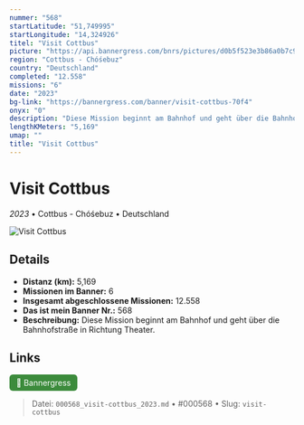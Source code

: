```yaml
---
nummer: "568"
startLatitude: "51,749995"
startLongitude: "14,324926"
titel: "Visit Cottbus"
picture: "https://api.bannergress.com/bnrs/pictures/d0b5f523e3b86a0b7c9c3e7e5a069b7d"
region: "Cottbus - Chóśebuz"
country: "Deutschland"
completed: "12.558"
missions: "6"
date: "2023"
bg-link: "https://bannergress.com/banner/visit-cottbus-70f4"
onyx: "0"
description: "Diese Mission beginnt am Bahnhof und geht über die Bahnhofstraße in Richtung Theater."
lengthKMeters: "5,169"
umap: ""
title: "Visit Cottbus"
---
```

# Visit Cottbus

*2023* • Cottbus - Chóśebuz • Deutschland

![Visit Cottbus](https://api.bannergress.com/bnrs/pictures/d0b5f523e3b86a0b7c9c3e7e5a069b7d)

## Details
- **Distanz (km):** 5,169
- **Missionen im Banner:** 6
- **Insgesamt abgeschlossene Missionen:** 12.558
- **Das ist mein Banner Nr.:** 568
- **Beschreibung:** Diese Mission beginnt am Bahnhof und geht über die Bahnhofstraße in Richtung Theater.


## Links
<div style="margin-top: 0.5em;">
<a href="https://bannergress.com/banner/visit-cottbus-70f4" target="_blank" style="display:inline-block;margin-right:8px;padding:6px 12px;background-color:#3c8b3c;color:white;text-decoration:none;border-radius:6px;">🔗 Bannergress</a>

</div>


> Datei: `000568_visit-cottbus_2023.md` • #000568 • Slug: `visit-cottbus`
